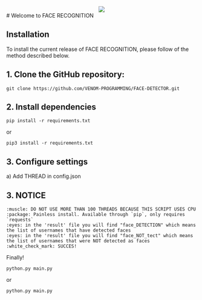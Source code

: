 <div align="center">
  <img src="https://www.thestoryoftexas.com/upload/images/events/movies/venomwisp-banner.png">
</div>
# Welcome to FACE RECOGNITION

## Installation

To install the current release of FACE RECOGNITION, please follow of the method described below.


## 1. Clone the GitHub repository:

```shell
git clone https://github.com/VENOM-PROGRAMMING/FACE-DETECTOR.git
```

## 2. Install dependencies

```shell
pip install -r requirements.txt
```
or
```shell
pip3 install -r requirements.txt
```

## 3. Configure settings

  a) Add THREAD  in config.json
  

## 3. NOTICE
    :muscle: DO NOT USE MORE THAN 100 THREADS BECAUSE THIS SCRIPT USES CPU
    :package: Painless install. Available through `pip`, only requires `requests`
    :eyes: in the 'result' file you will find "face_DETECTION" which means the list of usernames that have detected faces
    :eyes: in the 'result' file you will find "face_NOT_tect" which means the list of usernames that were NOT detected as faces
    :white_check_mark: SUCCES!

Finally!

```shell
python.py main.py
```
or
```shell
python.py main.py
```




